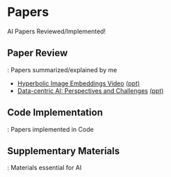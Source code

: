 # Papers
AI Papers Reviewed/Implemented!

## Paper Review
: Papers summarized/explained by me
- [Hyperbolic  Image Embeddings Video](https://www.youtube.com/watch?v=a7bOszhprAA&t=1s) [(ppt)](https://docs.google.com/presentation/d/1SFAvE6uD1pEWuSbJb77X6iaJ4V6Eqv0p2CnQwvWjI0g/edit?usp=drive_web&ouid=108398386490989048307)
- [Data-centric AI: Perspectives and Challenges]() [(ppt)](https://docs.google.com/presentation/d/1Fw9siHfaqpb7zH67vXE6TpwqGaAzbFFbi1A-vb9qT6c/edit#slide=id.g24407e8298a_0_274)


## Code Implementation
: Papers implemented in Code

## Supplementary Materials
: Materials essential for AI
